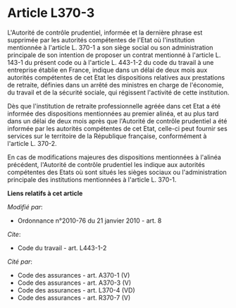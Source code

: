 # Article L370-3

L'Autorité de contrôle prudentiel, informée et la dernière phrase est supprimée par les autorités compétentes de l'Etat où
l'institution mentionnée à l'article L. 370-1 a son siège social ou son administration principale de son intention de
proposer un contrat mentionné à l'article L. 143-1 du présent code ou à l'article L. 443-1-2 du code du travail à une
entreprise établie en France, indique dans un délai de deux mois aux autorités compétentes de cet Etat les dispositions
relatives aux prestations de retraite, définies dans un arrêté des ministres en charge de l'économie, du travail et de la
sécurité sociale, qui régissent l'activité de cette institution. 

Dès que l'institution de retraite professionnelle agréée dans cet Etat a été informée des dispositions mentionnées au premier
alinéa, et au plus tard dans un délai de deux mois après que l'Autorité de contrôle prudentiel a été informée par les
autorités compétentes de cet Etat, celle-ci peut fournir ses services sur le territoire de la République française,
conformément à l'article L. 370-2.

En cas de modifications majeures des dispositions mentionnées à l'alinéa précédent, l'Autorité de contrôle prudentiel les
indique aux autorités compétentes des Etats où sont situés les sièges sociaux ou l'administration principale des institutions
mentionnées à l'article L. 370-1.

**Liens relatifs à cet article**

_Modifié par_:

  - Ordonnance n°2010-76 du 21 janvier 2010 - art. 8

_Cite_:

  - Code du travail - art. L443-1-2

_Cité par_:

  - Code des assurances - art. A370-1 (V)
  - Code des assurances - art. A370-3 (V)
  - Code des assurances - art. L370-4 (VD)
  - Code des assurances - art. R370-7 (V)
